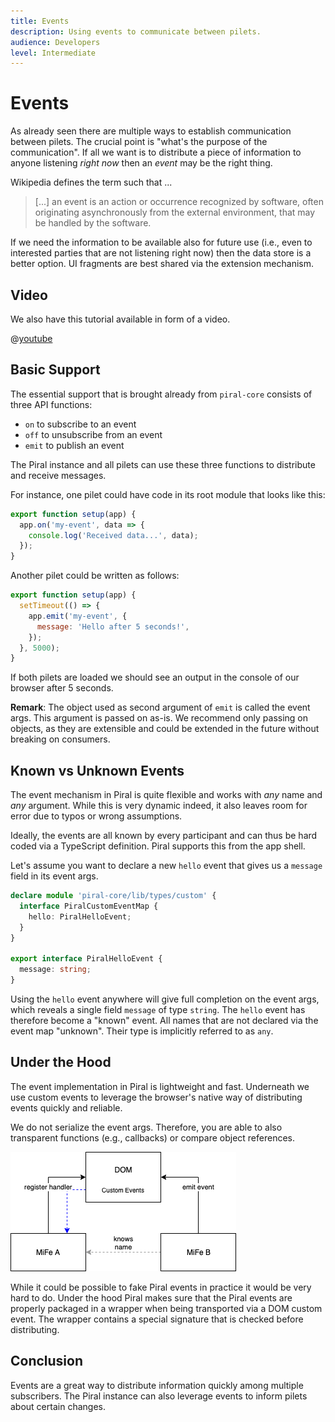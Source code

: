 ```yaml
---
title: Events
description: Using events to communicate between pilets.
audience: Developers
level: Intermediate
---
```


# Events

As already seen there are multiple ways to establish communication between pilets. The crucial point is "what's the purpose of the communication". If all we want is to distribute a piece of information to anyone listening *right now* then an *event* may be the right thing.

Wikipedia defines the term such that ...

> [...] an event is an action or occurrence recognized by software, often originating asynchronously from the external environment, that may be handled by the software.

If we need the information to be available also for future use (i.e., even to interested parties that are not listening right now) then the data store is a better option. UI fragments are best shared via the extension mechanism.

## Video

We also have this tutorial available in form of a video.

@[youtube](https://youtu.be/dWVz0lOGIoI)

## Basic Support

The essential support that is brought already from `piral-core` consists of three API functions:

- `on` to subscribe to an event
- `off` to unsubscribe from an event
- `emit` to publish an event

The Piral instance and all pilets can use these three functions to distribute and receive messages.

For instance, one pilet could have code in its root module that looks like this:

```js
export function setup(app) {
  app.on('my-event', data => {
    console.log('Received data...', data);
  });
}
```

Another pilet could be written as follows:

```js
export function setup(app) {
  setTimeout(() => {
    app.emit('my-event', {
      message: 'Hello after 5 seconds!',
    });
  }, 5000);
}
```

If both pilets are loaded we should see an output in the console of our browser after 5 seconds.

**Remark**: The object used as second argument of `emit` is called the event args. This argument is passed on as-is. We recommend only passing on objects, as they are extensible and could be extended in the future without breaking on consumers.

## Known vs Unknown Events

The event mechanism in Piral is quite flexible and works with *any* name and *any* argument. While this is very dynamic indeed, it also leaves room for error due to typos or wrong assumptions.

Ideally, the events are all known by every participant and can thus be hard coded via a TypeScript definition. Piral supports this from the app shell.

Let's assume you want to declare a new `hello` event that gives us a `message` field in its event args.

```ts
declare module 'piral-core/lib/types/custom' {
  interface PiralCustomEventMap {
    hello: PiralHelloEvent;
  }
}

export interface PiralHelloEvent {
  message: string;
}
```

Using the `hello` event anywhere will give full completion on the event args, which reveals a single field `message` of type `string`. The `hello` event has therefore become a "known" event. All names that are not declared via the event map "unknown". Their type is implicitly referred to as `any`.

## Under the Hood

The event implementation in Piral is lightweight and fast. Underneath we use custom events to leverage the browser's native way of distributing events quickly and reliable.

We do not serialize the event args. Therefore, you are able to also transparent functions (e.g., callbacks) or compare object references.

![DOM Custom Events](../diagrams/custom-events.png)

While it could be possible to fake Piral events in practice it would be very hard to do. Under the hood Piral makes sure that the Piral events are properly packaged in a wrapper when being transported via a DOM custom event. The wrapper contains a special signature that is checked before distributing.

## Conclusion

Events are a great way to distribute information quickly among multiple subscribers. The Piral instance can also leverage events to inform pilets about certain changes.
